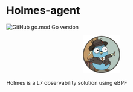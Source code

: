 # Holmes-agent

![GitHub go.mod Go version](https://img.shields.io/github/go-mod/go-version/xince-fun/holmes-agent)

<center><img src="https://raw.githubusercontent.com/xince-fun/Picgo/main/carl/00014-1454043858-fotor-bg-remover-20231222152658.png" alt="00014-1454043858-fotor-bg-remover-20231222152658" style="zoom:20%;" /></center>

Holmes is a L7 observability solution using eBPF
